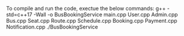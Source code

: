 To compile and run the code, exectue the below commands:
g++ -std=c++17 -Wall -o BusBookingService main.cpp User.cpp Admin.cpp Bus.cpp Seat.cpp Route.cpp Schedule.cpp Booking.cpp Payment.cpp Notification.cpp
./BusBookingService
